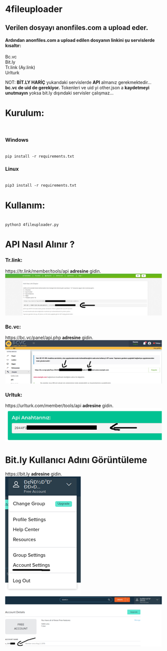 # 4fileuploader
<html>
  <h2>Verilen dosyayı <strong>anonfiles.com</strong> a upload eder.</h2>
  <h4>Ardından <strong>anonfiles.com</strong> a upload edilen dosyanın linkini şu servislerde kısaltır:</h4>

  Bc.vc
  <br>
  Bit.ly
  <br>
  Tr.link (Ay.link)
  <br>
  Urlturk

  NOT: <strong>BİT.LY HARİÇ</strong> yukarıdaki servislerde <strong>API</strong> almanız gerekmektedir... <strong>bc.vc de uid de gerekiyor.</strong>
  Tokenleri ve uid yi other.json a <strong>kaydetmeyi unutmayın</strong> yoksa bit.ly dışındaki servisler çalışmaz...
  <h1><strong>Kurulum:</strong></h1>
  <br>
  <h3><strong>Windows</strong></h3>
  <br>
  <code>pip install -r requirements.txt</code>
  <br>
  <h3><strong>Linux</strong></h3>
  <br>
  <code>pip3 install -r requirements.txt</code>  
  <h1><strong>Kullanım:</strong></h1>
  <br>
  <code>python3 4fileuploader.py</code>
  <br>
  <h1><strong>API Nasıl Alınır ?</strong></h1>

  <h3><strong>Tr.link:</strong></h3>
  https://tr.link/member/tools/api <strong>adresine</strong> gidin.
  <img src=https://github.com/4lp3r/4fileuploader/blob/master/trlink.png></img>
  <br>
  <h3><strong>Bc.vc:</strong></h3>
  https://bc.vc/panel/api.php <strong>adresine</strong> gidin.
  <img src=https://github.com/4lp3r/4fileuploader/blob/master/bcvc.png></img>
  <br>
  <h3><strong>Urltuk:</strong></h3>
  https://urlturk.com/member/tools/api <strong>adresine</strong> gidin.
  <img src=https://github.com/4lp3r/4fileuploader/blob/master/urlturk.png></img>
  <br>
  <h1><strong>Bit.ly Kullanıcı Adını Görüntüleme</strong></h1>
  https://bit.ly <strong>adresine</strong> gidin.
  <br>
  <img src=https://github.com/4lp3r/4fileuploader/blob/master/bitly1.png></img>
  <br>
  <img src=https://github.com/4lp3r/4fileuploader/blob/master/bitly2.png></img>
</html>
